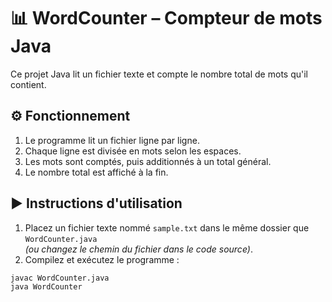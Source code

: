 # 📊 WordCounter – Compteur de mots Java

Ce projet Java lit un fichier texte et compte le nombre total de mots qu'il contient.

## ⚙️ Fonctionnement

1. Le programme lit un fichier ligne par ligne.
2. Chaque ligne est divisée en mots selon les espaces.
3. Les mots sont comptés, puis additionnés à un total général.
4. Le nombre total est affiché à la fin.

## ▶️ Instructions d'utilisation

1. Placez un fichier texte nommé `sample.txt` dans le même dossier que `WordCounter.java`  
   *(ou changez le chemin du fichier dans le code source)*.
2. Compilez et exécutez le programme :

```bash
javac WordCounter.java
java WordCounter
```
